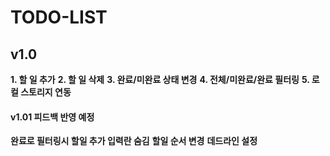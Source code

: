 # TODO-LIST

## v1.0
**1. 할 일 추가**
**2. 할 일 삭제**
**3. 완료/미완료 상태 변경**
**4. 전체/미완료/완료 필터링**
**5. 로컬 스토리지 연동**

#### v1.01 피드백 반영 예정
**완료로 필터링시 할일 추가 입력란 숨김**
**할일 순서 변경**
**데드라인 설정** 
